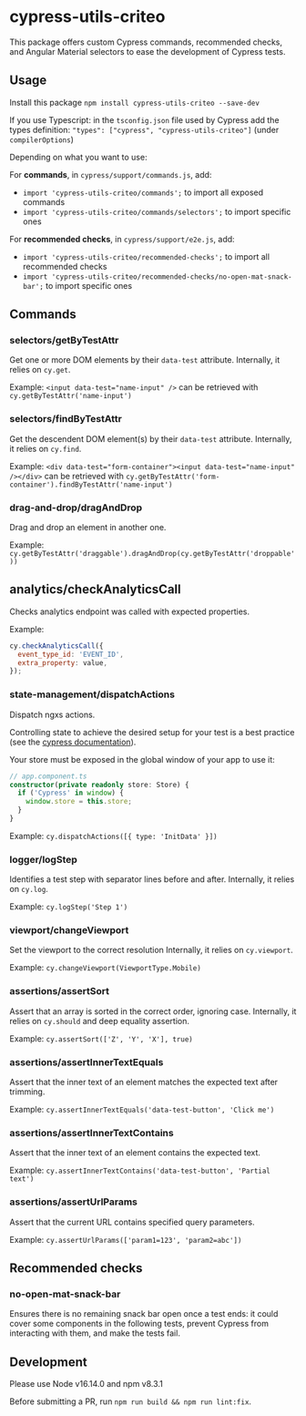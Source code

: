# cypress-utils-criteo

This package offers custom Cypress commands, recommended checks, and Angular Material selectors to ease the development of Cypress tests.

## Usage

Install this package `npm install cypress-utils-criteo --save-dev`

If you use Typescript: in the `tsconfig.json` file used by Cypress add the types definition: `"types": ["cypress", "cypress-utils-criteo"]` (under `compilerOptions`)

Depending on what you want to use:

For **commands**, in `cypress/support/commands.js`, add:

- `import 'cypress-utils-criteo/commands';` to import all exposed commands
- `import 'cypress-utils-criteo/commands/selectors';` to import specific ones

For **recommended checks**, in `cypress/support/e2e.js`, add:

- `import 'cypress-utils-criteo/recommended-checks';` to import all recommended checks
- `import 'cypress-utils-criteo/recommended-checks/no-open-mat-snack-bar';` to import specific ones

## Commands

### selectors/getByTestAttr

Get one or more DOM elements by their `data-test` attribute.
Internally, it relies on `cy.get`.

Example: `<input data-test="name-input" />` can be retrieved with `cy.getByTestAttr('name-input')`

### selectors/findByTestAttr

Get the descendent DOM element(s) by their `data-test` attribute.
Internally, it relies on `cy.find`.

Example: `<div data-test="form-container"><input data-test="name-input" /></div>` can be retrieved with `cy.getByTestAttr('form-container').findByTestAttr('name-input')`

### drag-and-drop/dragAndDrop

Drag and drop an element in another one.

Example: `cy.getByTestAttr('draggable').dragAndDrop(cy.getByTestAttr('droppable'))`

## analytics/checkAnalyticsCall

Checks analytics endpoint was called with expected properties.

Example:

```js
cy.checkAnalyticsCall({
  event_type_id: 'EVENT_ID',
  extra_property: value,
});
```

### state-management/dispatchActions

Dispatch ngxs actions.

Controlling state to achieve the desired setup for your test is a best practice (see the [cypress documentation](https://docs.cypress.io/guides/references/best-practices#Organizing-Tests-Logging-In-Controlling-State)).

Your store must be exposed in the global window of your app to use it:

```typescript
// app.component.ts
constructor(private readonly store: Store) {
  if ('Cypress' in window) {
    window.store = this.store;
  }
}
```

Example: `cy.dispatchActions([{ type: 'InitData' }])`

### logger/logStep

Identifies a test step with separator lines before and after.
Internally, it relies on `cy.log`.

Example: `cy.logStep('Step 1')`

### viewport/changeViewport

Set the viewport to the correct resolution
Internally, it relies on `cy.viewport`.

Example: `cy.changeViewport(ViewportType.Mobile)`

### assertions/assertSort

Assert that an array is sorted in the correct order, ignoring case.
Internally, it relies on `cy.should` and deep equality assertion.

Example: `cy.assertSort(['Z', 'Y', 'X'], true)`

### assertions/assertInnerTextEquals

Assert that the inner text of an element matches the expected text after trimming.

Example: `cy.assertInnerTextEquals('data-test-button', 'Click me')`

### assertions/assertInnerTextContains

Assert that the inner text of an element contains the expected text.

Example: `cy.assertInnerTextContains('data-test-button', 'Partial text')`

### assertions/assertUrlParams

Assert that the current URL contains specified query parameters.

Example: `cy.assertUrlParams(['param1=123', 'param2=abc'])`

## Recommended checks

### no-open-mat-snack-bar

Ensures there is no remaining snack bar open once a test ends: it could cover some components in the following tests, prevent Cypress from interacting with them, and make the tests fail.

## Development

Please use Node v16.14.0 and npm v8.3.1

Before submitting a PR, run `npm run build && npm run lint:fix`.
